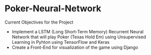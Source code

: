 # Poker-Neural-Network

Current Objectives for the Project

- Implement a LSTM (Long Short-Term Memory) Recurrent Neural Network that will play Poker (Texas Hold Em) using Unsupervised Learning in Pyhton using TensorFlow and Keras
- Create a Front-End for visualization of the game using Django 

